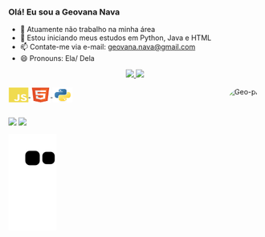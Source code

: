 ### Olá! Eu sou a Geovana Nava

- 🔭 Atuamente não trabalho na minha área
- 🌱 Estou iniciando meus estudos em Python, Java e HTML
- 📫 Contate-me via e-mail: geovana.nava@gmail.com
- 😄 Pronouns: Ela/ Dela

<div align="center">
  <a href="https://github.com/geovnv">
  <img height="180em" src="https://github-readme-stats.vercel.app/api?username=geovnv&show_icons=true&theme=dark&include_all_commits=true&count_private=true"/>
  <img height="150em" src="https://github-readme-stats.vercel.app/api/top-langs/?username=geovnv&layout=compact&langs_count=7&theme=dark"/>
</div>
  <div style="display: inline_block"><br>
  <img align="center" alt="Geo-Js" height="30" width="40" src="https://raw.githubusercontent.com/devicons/devicon/master/icons/javascript/javascript-plain.svg">
  <img align="center" alt="Geo-HTML" height="30" width="40" src="https://raw.githubusercontent.com/devicons/devicon/master/icons/html5/html5-original.svg">
  <img align="center" alt="Geo-Python" height="30" width="40" src="https://raw.githubusercontent.com/devicons/devicon/master/icons/python/python-original.svg">
  <img align="right" alt="Geo-pic" height="150" style="border-radius:50px;" src="https://cdn.discordapp.com/attachments/856692075620597760/971026964548845648/download20220502092426.png">
</div>
  
  ##
  
  <div> 
  <a href="https://www.instagram.com/geovnv/" target="_blank"><img src="https://img.shields.io/badge/-Instagram-%23E4405F?style=for-the-badge&logo=instagram&logoColor=white" target="_blank"></a>
  <a href="https://www.linkedin.com/in/geovana-nava-0545a319b/" target="_blank"><img src="https://img.shields.io/badge/-LinkedIn-%230077B5?style=for-the-badge&logo=linkedin&logoColor=white" target="_blank"></a>
    

  ![Snake animation](https://github.com/rafaballerini/rafaballerini/blob/output/github-contribution-grid-snake.svg)
